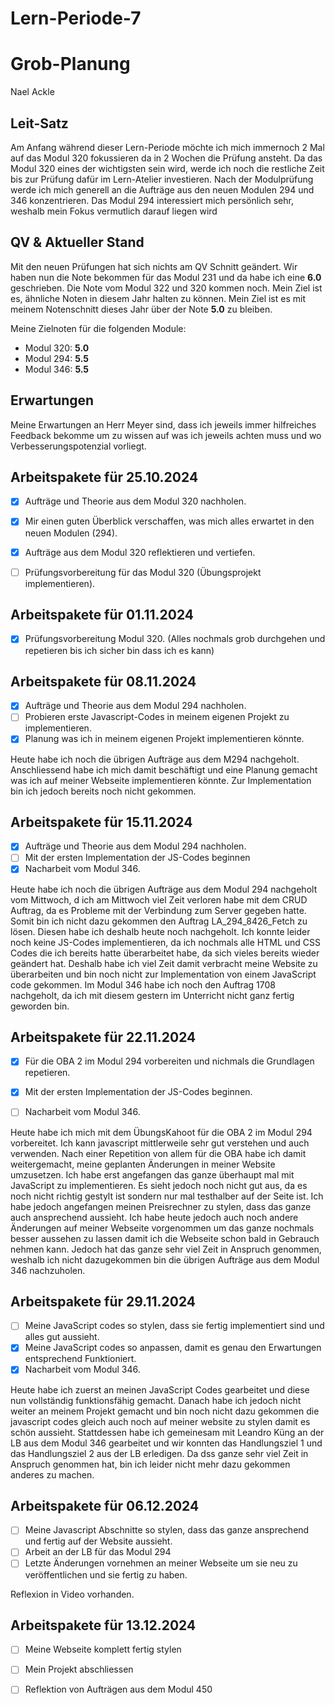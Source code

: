 # Lern-Periode-7

# Grob-Planung

Nael Ackle


## Leit-Satz

Am Anfang während dieser Lern-Periode möchte ich mich immernoch 2 Mal auf das Modul 320 fokussieren da in 2 Wochen die Prüfung ansteht. Da das Modul 320 eines der wichtigsten sein wird, werde ich noch die restliche Zeit bis zur Prüfung dafür im Lern-Atelier investieren. Nach der Modulprüfung werde ich mich generell an die Aufträge aus den neuen Modulen 294 und 346 konzentrieren. Das Modul 294 interessiert mich persönlich sehr, weshalb mein Fokus vermutlich darauf liegen wird

## QV & Aktueller Stand

Mit den neuen Prüfungen hat sich nichts am QV Schnitt geändert. Wir haben nun die Note bekommen für das Modul 231 und da habe ich eine **6.0** geschrieben. Die Note vom Modul 322 und 320 kommen noch.
Mein Ziel ist es, ähnliche Noten in diesem Jahr halten zu können. Mein Ziel ist es mit meinem Notenschnitt dieses Jahr über der Note **5.0** zu bleiben. 

Meine Zielnoten für die folgenden Module:
- Modul 320: **5.0**
- Modul 294: **5.5**
- Modul 346: **5.5**


## Erwartungen

Meine Erwartungen an Herr Meyer sind, dass ich jeweils immer hilfreiches Feedback bekomme um zu wissen auf was ich jeweils achten muss und wo Verbesserungspotenzial vorliegt.

## Arbeitspakete für 25.10.2024


- [x] Aufträge und Theorie aus dem Modul 320 nachholen.

- [x] Mir einen guten Überblick verschaffen, was mich alles erwartet in den neuen Modulen (294).

- [x] Aufträge aus dem Modul 320 reflektieren und vertiefen.

- [ ] Prüfungsvorbereitung für das Modul 320 (Übungsprojekt implementieren).



## Arbeitspakete für 01.11.2024


- [x] Prüfungsvorbereitung Modul 320. (Alles nochmals grob durchgehen und repetieren bis ich sicher bin dass ich es kann)



## Arbeitspakete für 08.11.2024

- [x] Aufträge und Theorie aus dem Modul 294 nachholen.
- [ ] Probieren erste Javascript-Codes in meinem eigenen Projekt zu implementieren.
- [x] Planung was ich in meinem eigenen Projekt implementieren könnte.

Heute habe ich noch die übrigen Aufträge aus dem M294 nachgeholt. Anschliessend habe ich mich damit beschäftigt und eine Planung gemacht was ich auf meiner Webseite implementieren könnte. Zur Implementation bin ich jedoch bereits noch nicht gekommen.

## Arbeitspakete für 15.11.2024

- [x] Aufträge und Theorie aus dem Modul 294 nachholen.
- [ ] Mit der ersten Implementation der JS-Codes beginnen
- [x] Nacharbeit vom Modul 346.

Heute habe ich noch die übrigen Aufträge aus dem Modul 294 nachgeholt vom Mittwoch, d ich am Mittwoch viel Zeit verloren habe mit dem CRUD Auftrag, da es Probleme mit der Verbindung zum Server gegeben hatte. Somit bin ich nicht dazu gekommen den Auftrag LA_294_8426_Fetch zu lösen. 
Diesen habe ich deshalb heute noch nachgeholt. 
Ich konnte leider noch keine JS-Codes implementieren, da ich nochmals alle HTML und CSS Codes die ich bereits hatte überarbeitet habe, da sich vieles bereits wieder geändert hat. Deshalb habe ich viel Zeit damit verbracht meine Website zu überarbeiten und bin noch nicht zur Implementation von einem JavaScript code gekommen.
Im Modul 346 habe ich noch den Auftrag 1708 nachgeholt, da ich mit diesem gestern im Unterricht nicht ganz fertig geworden bin.

## Arbeitspakete für 22.11.2024
- [x] Für die OBA 2 im Modul 294 vorbereiten und nichmals die Grundlagen repetieren.
- [x] Mit der ersten Implementation der JS-Codes beginnen.
- [ ] Nacharbeit vom Modul 346.


Heute habe ich mich mit dem ÜbungsKahoot für die OBA 2 im Modul 294 vorbereitet. Ich kann javascript mittlerweile sehr gut verstehen und auch verwenden. Nach einer Repetition von allem für die OBA habe ich damit weitergemacht, meine geplanten Änderungen in meiner Website umzusetzen. Ich habe erst angefangen das ganze überhaupt mal mit JavaScript zu implementieren. Es sieht jedoch noch nicht gut aus, da es noch nicht richtig gestylt ist sondern nur mal testhalber auf der Seite ist. Ich habe jedoch angefangen meinen Preisrechner zu stylen, dass das ganze auch ansprechend aussieht. 
Ich habe heute jedoch auch noch andere Änderungen auf meiner Webseite vorgenommen um das ganze nochmals besser aussehen zu lassen damit ich die Webseite schon bald in Gebrauch nehmen kann. Jedoch hat das ganze sehr viel Zeit in Anspruch genommen, weshalb ich nicht dazugekommen bin die übrigen Aufträge aus dem Modul 346 nachzuholen.


## Arbeitspakete für 29.11.2024
- [ ] Meine JavaScript codes so stylen, dass sie fertig implementiert sind und alles gut aussieht.
- [x] Meine JavaScript codes so anpassen, damit es genau den Erwartungen entsprechend Funktioniert.
- [x] Nacharbeit vom Modul 346.

Heute habe ich zuerst an meinen JavaScript Codes gearbeitet und diese nun vollständig funktionsfähig gemacht. Danach habe ich jedoch nicht weiter an meinem Projekt gemacht und bin noch nicht dazu gekommen die javascript codes gleich auch noch auf meiner website zu stylen damit es schön aussieht. Stattdessen habe ich gemeinesam mit Leandro Küng an der LB aus dem Modul 346 gearbeitet und wir konnten das Handlungsziel 1 und das Handlungsziel 2 aus der LB erledigen. Da dss ganze sehr viel Zeit in Anspruch genommen hat, bin ich leider nicht mehr dazu gekommen anderes zu machen.


## Arbeitspakete für 06.12.2024

- [ ] Meine Javascript Abschnitte so stylen, dass das ganze ansprechend und fertig auf der Website aussieht.
- [ ] Arbeit an der LB für das Modul 294
- [ ] Letzte Änderungen vornehmen an meiner Webseite um sie neu zu veröffentlichen und sie fertig zu haben.

Reflexion in Video vorhanden.



## Arbeitspakete für 13.12.2024

- [ ] Meine Webseite komplett fertig stylen
- [ ] Mein Projekt abschliessen
- [ ] Reflektion von Aufträgen aus dem Modul 450

